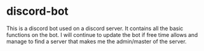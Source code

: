 # discord-bot
This is a discord bot used on a discord server. It contains all the basic functions on the bot. I will continue to update the bot if free time allows and manage to find a server that makes me the admin/master of the server.
